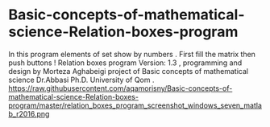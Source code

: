 # Basic-concepts-of-mathematical-science-Relation-boxes-program
In this program elements of set show by numbers . First fill the matrix then push buttons ! Relation boxes program Version: 1.3 , programming and design by Morteza Aghabeigi project of Basic concepts of mathematical science Dr.Abbasi Ph.D. University of Qom .
https://raw.githubusercontent.com/aqamorisny/Basic-concepts-of-mathematical-science-Relation-boxes-program/master/relation_boxes_program_screenshot_windows_seven_matlab_r2016.png
